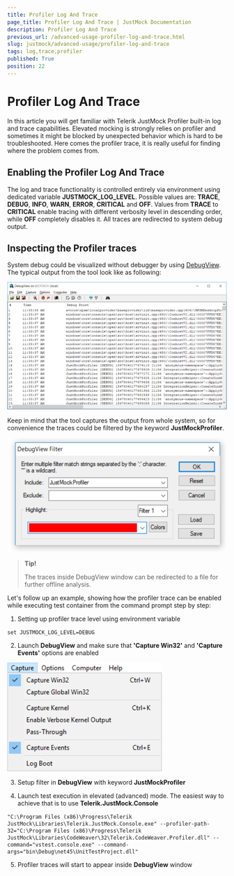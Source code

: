 ```yaml
---
title: Profiler Log And Trace
page_title: Profiler Log And Trace | JustMock Documentation
description: Profiler Log And Trace
previous_url: /advanced-usage-profiler-log-and-trace.html
slug: justmock/advanced-usage/profiler-log-and-trace
tags: log,trace,profiler
published: True
position: 22
---
```


# Profiler Log And Trace

In this article you will get familiar with Telerik JustMock Profiler built-in log and trace capabilities. Elevated mocking is strongly relies on profiler and sometimes it might be blocked by unexpected behavior which is hard to be troubleshooted. Here comes the profiler trace, it is really useful for finding where the problem comes from.

## Enabling the Profiler Log And Trace
The log and trace functionality is controlled entirely via environment using dedicated variable __JUSTMOCK_LOG_LEVEL__. Possible values are: __TRACE__, __DEBUG__, __INFO__, __WARN__, __ERROR__, __CRITICAL__ and __OFF__. Values from __TRACE__ to __CRITICAL__ enable tracing with different verbosity level in descending order, while __OFF__ completely disables it. All traces are redirected to system debug output.

## Inspecting the Profiler traces
System debug could be visualized without debugger by using [DebugView](https://docs.microsoft.com/en-us/sysinternals/downloads/debugview). The typical output from the tool look like as following:

![Debug View Traces](images/DebugView_Traces.png)

Keep in mind that the tool captures the output from whole system, so for convenience the traces could be filtered by the keyword __JustMockProfiler__.

![Debug View Filter Trace](images/DebugView_FilterTrace.png)

> **Tip!**
>
>The traces inside DebugView window can be redirected to a file for further offline analysis.

Let's follow up an example, showing how the profiler trace can be enabled while executing test container from the command prompt step by step:

1. Setting up profiler trace level using environment variable

 ```
 set JUSTMOCK_LOG_LEVEL=DEBUG
 ```

2. Launch __DebugView__ and make sure that __'Capture Win32'__ and __'Capture Events'__ options are enabled

![Debug View Filter Trace](images/DebugView_Capture.png)

3. Setup filter in __DebugView__ with keyword __JustMockProfiler__

4. Launch test execution in elevated (advanced) mode. The easiest way to achieve that is to use __Telerik.JustMock.Console__

```
"C:\Program Files (x86)\Progress\Telerik JustMock\Libraries\Telerik.JustMock.Console.exe" --profiler-path-32="C:\Program Files (x86)\Progress\Telerik JustMock\Libraries\CodeWeaver\32\Telerik.CodeWeaver.Profiler.dll" --command="vstest.console.exe" --command-args="bin\Debug\net45\UnitTestProject.dll"
```

5. Profiler traces will start to appear inside __DebugView__ window